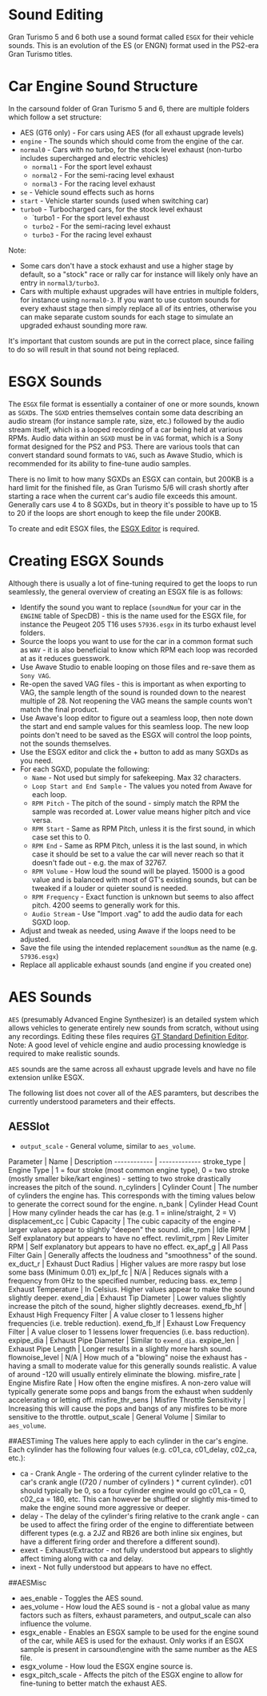 # Sound Editing

Gran Turismo 5 and 6 both use a sound format called `ESGX` for their vehicle sounds. This is an evolution of the ES (or ENGN) format used in the PS2-era Gran Turismo titles.

# Car Engine Sound Structure

In the carsound folder of Gran Turismo 5 and 6, there are multiple folders which follow a set structure:

* AES (GT6 only) - For cars using AES (for all exhaust upgrade levels)
* `engine` - The sounds which should come from the engine of the car.
* `normal0` - Cars with no turbo, for the stock level exhaust (non-turbo includes supercharged and electric vehicles)
	* `normal1` - For the sport level exhaust
	* `normal2` - For the semi-racing level exhaust
	* `normal3` - For the racing level exhaust
* `se` - Vehicle sound effects such as horns
* `start` - Vehicle starter sounds (used when switching car)
* `turbo0` - Turbocharged cars, for the stock level exhaust
	* `turbo1 - For the sport level exhaust
	* `turbo2` - For the semi-racing level exhaust
	* `turbo3` - For the racing level exhaust

Note: 
* Some cars don't have a stock exhaust and use a higher stage by default, so a "stock" race or rally car for instance will likely only have an entry in `normal3/turbo3`.
* Cars with multiple exhaust upgrades will have entries in multiple folders, for instance using `normal0-3`. If you want to use custom sounds for every exhaust stage then simply replace all of its entries, otherwise you can make separate custom sounds for each stage to simulate an upgraded exhaust sounding more raw.

It's important that custom sounds are put in the correct place, since failing to do so will result in that sound not being replaced.

# ESGX Sounds

The `ESGX` file format is essentially a container of one or more sounds, known as `SGXD`s. The `SGXD` entries themselves contain some data describing an audio stream (for instance sample rate, size, etc.) followed by the audio stream itself, which is a looped recording of a car being held at various RPMs. Audio data within an `SGXD` must be in `VAG` format, which is a Sony format designed for the PS2 and PS3. There are various tools that can convert standard sound formats to `VAG`, such as Awave Studio, which is recommended for its ability to fine-tune audio samples.

There is no limit to how many SGXDs an ESGX can contain, but 200KB is a hard limit for the finished file, as Gran Turismo 5/6 will crash shortly after starting a race when the current car's audio file exceeds this amount. Generally cars use 4 to 8 SGXDs, but in theory it's possible to have up to 15 to 20 if the loops are short enough to keep the file under 200KB.

To create and edit ESGX files, the [ESGX Editor](http://gtr.ajb-tech.co.uk/files/GTESGXEditor-20201202.zip) is required.

# Creating ESGX Sounds

Although there is usually a lot of fine-tuning required to get the loops to run seamlessly, the general overview of creating an ESGX file is as follows:

* Identify the sound you want to replace (`soundNum` for your car in the `ENGINE` table of SpecDB) - this is the name used for the ESGX file, for instance the Peugeot 205 T16 uses `57936.esgx` in its turbo exhaust level folders.
* Source the loops you want to use for the car in a common format such as `WAV` - it is also beneficial to know which RPM each loop was recorded at as it reduces guesswork.
* Use Awave Studio to enable looping on those files and re-save them as `Sony VAG`.
* Re-open the saved VAG files - this is important as when exporting to VAG, the sample length of the sound is rounded down to the nearest multiple of 28. Not reopening the VAG means the sample counts won't match the final product.
* Use Awave's loop editor to figure out a seamless loop, then note down the start and end sample values for this seamless loop. The new loop points don't need to be saved as the ESGX will control the loop points, not the sounds themselves.
* Use the ESGX editor and click the + button to add as many SGXDs as you need.
* For each SGXD, populate the following:
	* `Name` - Not used but simply for safekeeping. Max 32 characters.
	* `Loop Start and End Sample` - The values you noted from Awave for each loop.
	* `RPM Pitch` - The pitch of the sound - simply match the RPM the sample was recorded at. Lower value means higher pitch and vice versa.
	* `RPM Start` - Same as RPM Pitch, unless it is the first sound, in which case set this to 0.
	* `RPM End` - Same as RPM Pitch, unless it is the last sound, in which case it should be set to a value the car will never reach so that it doesn't fade out - e.g. the max of 32767.
	* `RPM Volume` - How loud the sound will be played. 15000 is a good value and is balanced with most of GT's existing sounds, but can be tweaked if a louder or quieter sound is needed.
	* `RPM Frequency` - Exact function is unknown but seems to also affect pitch. 4200 seems to generally work for this.
	* `Audio Stream` - Use "Import .vag" to add the audio data for each SGXD loop.
* Adjust and tweak as needed, using Awave if the loops need to be adjusted.
* Save the file using the intended replacement `soundNum` as the name (e.g. `57936.esgx`)
* Replace all applicable exhaust sounds (and engine if you created one)

# AES Sounds

`AES` (presumably Advanced Engine Synthesizer) is an detailed system which allows vehicles to generate entirely new sounds from scratch, without using any recordings. Editing these files requires [GT Standard Definition Editor](https://github.com/Nenkai/GTStandardDefinitionEditor). Note: A good level of vehicle engine and audio processing knowledge is required to make realistic sounds.

`AES` sounds are the same across all exhaust upgrade levels and have no file extension unlike ESGX.

The following list does not cover all of the AES paramters, but describes the currently understood parameters and their effects.

## AESSlot

* `output_scale` - General volume, similar to `aes_volume`.

Parameter | Name | Description
------------ | -------------
stroke_type | Engine Type | 1 = four stroke (most common engine type), 0 = two stroke (mostly smaller bike/kart engines) - setting to two stroke drastically increases the pitch of the sound.
n_cylinders | Cylinder Count | The number of cylinders the engine has. This corresponds with the timing values below to generate the correct sound for the engine.
n_bank | Cylinder Head Count | How many cylinder heads the car has (e.g. 1 = inline/straight, 2 = V)
displacement_cc | Cubic Capacity | The cubic capacity of the engine - larger values appear to slightly "deepen" the sound.
idle_rpm | Idle RPM | Self explanatory but appears to have no effect.
revlimit_rpm | Rev Limiter RPM | Self explanatory but appears to have no effect.
ex_apf_g | All Pass Filter Gain | Generally affects the loudness and "smoothness" of the sound.
ex_duct_r | Exhaust Duct Radius | Higher values are more raspy but lose some bass (Minimum 0.01)
ex_lpf_fc | N/A | Reduces signals with a frequency from 0Hz to the specified number, reducing bass.
ex_temp | Exhaust Temperature | In Celsius. Higher values appear to make the sound slightly deeper.
exend_dia | Exhaust Tip Diameter | Lower values slightly increase the pitch of the sound, higher slightly decreases.
exend_fb_hf | Exhaust High Frequency Filter | A value closer to 1 lessens higher frequencies (i.e. treble reduction).
exend_fb_lf | Exhaust Low Frequency Filter | A value closer to 1 lessens lower frequencies (i.e. bass reduction).
expipe_dia | Exhaust Pipe Diameter | Similar to `exend_dia`.
expipe_len | Exhaust Pipe Length | Longer results in a slightly more harsh sound.
flownoise_level | N/A | How much of a "blowing" noise the exhaust has - having a small to moderate value for this generally sounds realistic. A value of around -120 will usually entirely eliminate the blowing.
misfire_rate | Engine Misfire Rate | How often the engine misfires. A non-zero value will typically generate some pops and bangs from the exhaust when suddenly accelerating or letting off.
misfire_thr_sens | Misfire Throttle Sensitivity | Increasing this will cause the pops and bangs of any misfires to be more sensitive to the throttle.
output_scale | General Volume | Similar to `aes_volume`.

##AESTiming
The values here apply to each cylinder in the car's engine. Each cylinder has the following four values (e.g. c01_ca, c01_delay, c02_ca, etc.):
* ca - Crank Angle - The ordering of the current cylinder relative to the car's crank angle ((720 / number of cylinders ) * current cylinder). c01 should typically be 0, so a four cylinder engine would go c01_ca = 0, c02_ca = 180, etc. This can however be shuffled or slightly mis-timed to make the engine sound more aggressive or deeper.
* delay - The delay of the cylinder's firing relative to the crank angle - can be used to affect the firing order of the engine to differentiate between different types (e.g. a 2JZ and RB26 are both inline six engines, but have a different firing order and therefore a different sound).
* exext - Exhaust/Extractor - not fully understood but appears to slightly affect timing along with ca and delay.
* inext - Not fully understood but appears to have no effect.

##AESMisc
* aes_enable - Toggles the AES sound.
* aes_volume - How loud the AES sound is - not a global value as many factors such as filters, exhaust parameters, and output_scale can also influence the volume.
* esgx_enable - Enables an ESGX sample to be used for the engine sound of the car, while AES is used for the exhaust. Only works if an ESGX sample is present in carsound\engine with the same number as the AES file.
* esgx_volume - How loud the ESGX engine source is.
* esgx_pitch_scale - Affects the pitch of the ESGX engine to allow for fine-tuning to better match the exhaust AES.
